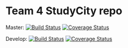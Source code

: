 # Team 4 StudyCity repo

Master: [![Build Status](https://app.travis-ci.com/gcivil-nyu-org/Team_Team4_CS-GY-6063-Fall2021.svg?branch=master)](https://app.travis-ci.com/gcivil-nyu-org/Team_Team4_CS-GY-6063-Fall2021) [![Coverage Status](https://coveralls.io/repos/github/gcivil-nyu-org/Team_Team4_CS-GY-6063-Fall2021/badge.svg?branch=master&kill_cache=1)](https://coveralls.io/github/gcivil-nyu-org/Team_Team4_CS-GY-6063-Fall2021?branch=master) <br />

Develop: [![Build Status](https://app.travis-ci.com/gcivil-nyu-org/Team_Team4_CS-GY-6063-Fall2021.svg?branch=develop)](https://app.travis-ci.com/gcivil-nyu-org/Team_Team4_CS-GY-6063-Fall2021) [![Coverage Status](https://coveralls.io/repos/github/gcivil-nyu-org/Team_Team4_CS-GY-6063-Fall2021/badge.svg?branch=develop&kill_cache=1)](https://coveralls.io/github/gcivil-nyu-org/Team_Team4_CS-GY-6063-Fall2021?branch=develop)

